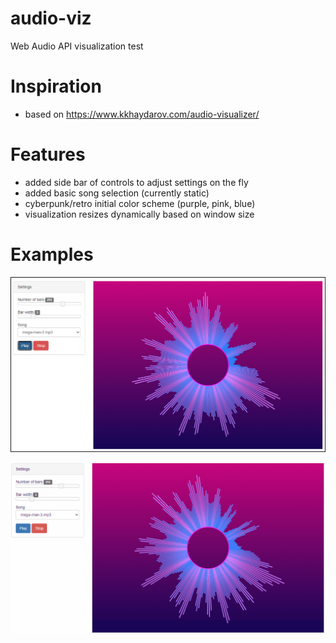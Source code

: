 # audio-viz
Web Audio API visualization test

# Inspiration
- based on https://www.kkhaydarov.com/audio-visualizer/

# Features
- added side bar of controls to adjust settings on the fly
- added basic song selection (currently static)
- cyberpunk/retro initial color scheme (purple, pink, blue)
- visualization resizes dynamically based on window size

# Examples
![Static Example Visualization (retrowave styling)](/example-retrowave-visualization.png)

![Animated Example Visualization (retrowave styling)](/retrowave-sample-animation-short.gif)
